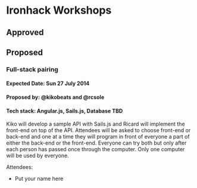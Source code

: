 Ironhack Workshops
==================

## Approved

## Proposed
### Full-stack pairing
#### Expected Date: Sun 27 July 2014
#### Proposed by: @kikobeats and @rcsole
#### Tech stack: Angular.js, Sails.js, Database TBD

Kiko will develop a sample API with Sails.js and Ricard will implement the front-end on top of the API. Attendees will be asked to choose front-end or back-end and one at a time they will program in front of everyone a part of either the back-end or the front-end. Everyone can try both but only after each person has passed once through the computer. Only one computer will be used by everyone.

Attendees:
  * Put your name here
